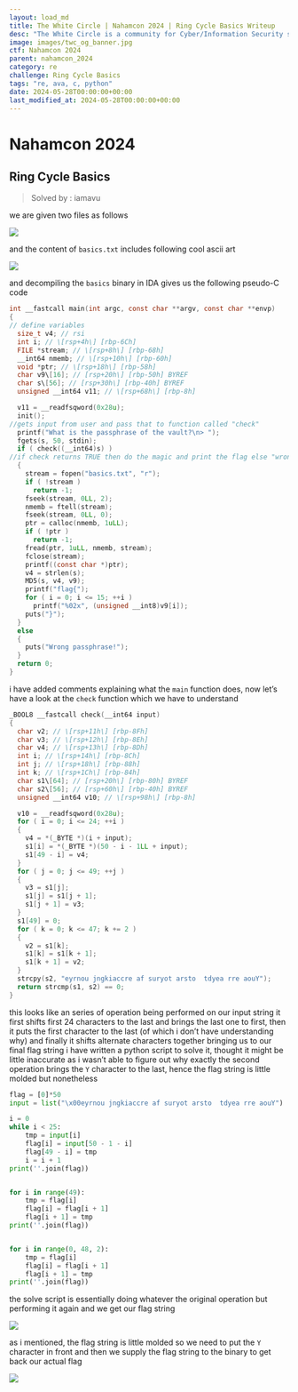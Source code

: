 ```yaml
---
layout: load_md
title: The White Circle | Nahamcon 2024 | Ring Cycle Basics Writeup
desc: "The White Circle is a community for Cyber/Information Security students, enthusiasts and professionals. You can discuss anything related to Security, share your knowledge with others, get help when you need it and proceed further in your journey with amazing people from all over the world."
image: images/twc_og_banner.jpg
ctf: Nahamcon 2024
parent: nahamcon_2024
category: re
challenge: Ring Cycle Basics
tags: "re, ava, c, python"
date: 2024-05-28T00:00:00+00:00
last_modified_at: 2024-05-28T00:00:00+00:00
---
```


<h1 class="heading card-title white-text">Nahamcon 2024</h1>

## Ring Cycle Basics
> Solved by : iamavu

we are given two files as follows

![](https://i.imgur.com/5N7pcPw.png)


and the content of `basics.txt` includes following cool ascii art

![](https://i.imgur.com/rQJjzki.png)


and decompiling the `basics` binary in IDA gives us the following pseudo-C code

```c
int __fastcall main(int argc, const char **argv, const char **envp)
{
// define variables
  size_t v4; // rsi
  int i; // \[rsp+4h\] [rbp-6Ch]
  FILE *stream; // \[rsp+8h\] [rbp-68h]
  __int64 nmemb; // \[rsp+10h\] [rbp-60h]
  void *ptr; // \[rsp+18h\] [rbp-58h]
  char v9\[16]; // [rsp+20h\] [rbp-50h] BYREF
  char s\[56]; // [rsp+30h\] [rbp-40h] BYREF
  unsigned __int64 v11; // \[rsp+68h\] [rbp-8h]

  v11 = __readfsqword(0x28u);
  init();
//gets input from user and pass that to function called "check"
  printf("What is the passphrase of the vault?\n> ");
  fgets(s, 50, stdin);
  if ( check((__int64)s) )
//if check returns TRUE then do the magic and print the flag else "wrong passphrase"
  {
    stream = fopen("basics.txt", "r");
    if ( !stream )
      return -1;
    fseek(stream, 0LL, 2);
    nmemb = ftell(stream);
    fseek(stream, 0LL, 0);
    ptr = calloc(nmemb, 1uLL);
    if ( !ptr )
      return -1;
    fread(ptr, 1uLL, nmemb, stream);
    fclose(stream);
    printf((const char *)ptr);
    v4 = strlen(s);
    MD5(s, v4, v9);
    printf("flag{");
    for ( i = 0; i <= 15; ++i )
      printf("%02x", (unsigned __int8)v9[i]);
    puts("}");
  }
  else
  {
    puts("Wrong passphrase!");
  }
  return 0;
}
```

i have added comments explaining what the `main` function does, now let’s have a look at the `check` function which we have to understand

```c
_BOOL8 __fastcall check(__int64 input)
{
  char v2; // \[rsp+11h\] [rbp-8Fh]
  char v3; // \[rsp+12h\] [rbp-8Eh]
  char v4; // \[rsp+13h\] [rbp-8Dh]
  int i; // \[rsp+14h\] [rbp-8Ch]
  int j; // \[rsp+18h\] [rbp-88h]
  int k; // \[rsp+1Ch\] [rbp-84h]
  char s1\[64]; // [rsp+20h\] [rbp-80h] BYREF
  char s2\[56]; // [rsp+60h\] [rbp-40h] BYREF
  unsigned __int64 v10; // \[rsp+98h\] [rbp-8h]

  v10 = __readfsqword(0x28u);
  for ( i = 0; i <= 24; ++i )
  {
    v4 = *(_BYTE *)(i + input);
    s1[i] = *(_BYTE *)(50 - i - 1LL + input);
    s1[49 - i] = v4;
  }
  for ( j = 0; j <= 49; ++j )
  {
    v3 = s1[j];
    s1[j] = s1[j + 1];
    s1[j + 1] = v3;
  }
  s1[49] = 0;
  for ( k = 0; k <= 47; k += 2 )
  {
    v2 = s1[k];
    s1[k] = s1[k + 1];
    s1[k + 1] = v2;
  }
  strcpy(s2, "eyrnou jngkiaccre af suryot arsto  tdyea rre aouY");
  return strcmp(s1, s2) == 0;
}
```

this looks like an series of operation being performed on our input string
it first shifts first 24 characters to the last and brings the last one to first, then it puts the first character to the last (of which i don’t have understanding why) and finally it shifts alternate characters together bringing us to our final flag string
i have written a python script to solve it, thought it might be little inaccurate as i wasn’t able to figure out why exactly the second operation brings the `Y` character to the last, hence the flag string is little molded but nonetheless 

```python
flag = [0]*50
input = list("\x00eyrnou jngkiaccre af suryot arsto  tdyea rre aouY")

i = 0
while i < 25:
    tmp = input[i]
    flag[i] = input[50 - 1 - i]
    flag[49 - i] = tmp
    i = i + 1
print(''.join(flag))


for i in range(49):
    tmp = flag[i]
    flag[i] = flag[i + 1]
    flag[i + 1] = tmp
print(''.join(flag))


for i in range(0, 48, 2):
    tmp = flag[i]
    flag[i] = flag[i + 1]
    flag[i + 1] = tmp
print(''.join(flag))
```

the solve script is essentially doing whatever the original operation but performing it again and we get our flag string

![](https://i.imgur.com/GP0QnOn.png)


as i mentioned, the flag string is little molded so we need to put the `Y` character in front
and then we supply the flag string to the binary to get back our actual flag

![](https://i.imgur.com/I5ywHyg.png)


